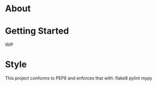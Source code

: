 # About


# Getting Started
WIP


# Style
This project conforms to PEP8 and enforces that with:
    flake8
    pylint
    mypy